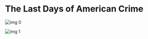 # The Last Days of American Crime

![img 0](https://i.imgur.com/MKeOub0.jpg)

![img 1](https://i.imgur.com/09JDTN5.png)

